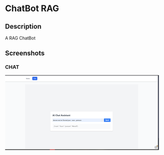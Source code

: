 # ChatBot RAG

## Description
A RAG ChatBot 

## Screenshots

### CHAT
![CHAT](screenshots/image1.png)
